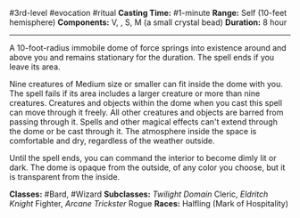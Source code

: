 #3rd-level #evocation #ritual
**Casting Time:** #1-minute
**Range:** Self (10-feet hemisphere)
**Components:** V, , S, M (a small crystal bead)
**Duration:** 8 hour

---

A 10-foot-radius immobile dome of force springs into existence around and above you and remains stationary for the duration. The spell ends if you leave its area.

Nine creatures of Medium size or smaller can fit inside the dome with you. The spell fails if its area includes a larger creature or more than nine creatures. Creatures and objects within the dome when you cast this spell can move through it freely. All other creatures and objects are barred from passing through it. Spells and other magical effects can't extend through the dome or be cast through it. The atmosphere inside the space is comfortable and dry, regardless of the weather outside.

Until the spell ends, you can command the interior to become dimly lit or dark. The dome is opaque from the outside, of any color you choose, but it is transparent from the inside.


**Classes:** #Bard, #Wizard
**Subclasses:** *Twilight Domain* Cleric, *Eldritch Knight* Fighter, *Arcane Trickster* Rogue
**Races:** Halfling (Mark of Hospitality)
